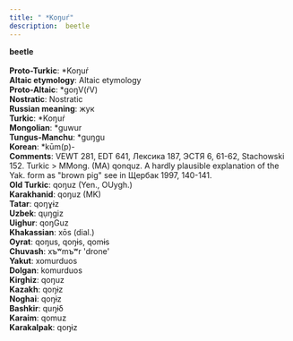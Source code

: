 ```yaml
---
title: " *Koŋuŕ"
description:  beetle
---
```

<strong> beetle</strong><br><br>
<strong>Proto-Turkic</strong>:  *Koŋuŕ<br>
<strong>Altaic etymology</strong>:  Altaic etymology<br>
<strong> Proto-Altaic</strong>:  *goŋV(ŕV)<br>
<strong>Nostratic</strong>:  Nostratic<br>
<strong>Russian meaning</strong>:  жук<br>
<strong>Turkic</strong>:  *Koŋuŕ<br>
<strong>Mongolian</strong>:  *guwur<br>
<strong>Tungus-Manchu</strong>:  *guŋgu<br>
<strong>Korean</strong>:  *kūm(p)-<br>
<strong>Comments</strong>:  VEWT 281, EDT 641, Лексика 187, ЭСТЯ 6, 61-62, Stachowski 152. Turkic > MMong. (MA) qonquz. A hardly plausible explanation of the Yak. form as "brown pig" see in Щербак 1997, 140-141.<br>
<strong>Old Turkic</strong>:  qoŋuz (Yen., OUygh.)<br>
<strong>Karakhanid</strong>:  qoŋuz (MK)<br>
<strong>Tatar</strong>:  qoŋɣɨz<br>
<strong>Uzbek</strong>:  qụŋgiz<br>
<strong>Uighur</strong>:  qoŋGuz<br>
<strong>Khakassian</strong>:  xōs (dial.)<br>
<strong>Oyrat</strong>:  qoŋus, qoŋɨs, qomɨs<br>
<strong>Chuvash</strong>:  xъʷmъʷr 'drone'<br>
<strong>Yakut</strong>:  xomurduos<br>
<strong>Dolgan</strong>:  komurduos<br>
<strong>Kirghiz</strong>:  qoŋuz<br>
<strong>Kazakh</strong>:  qoŋɨz<br>
<strong>Noghai</strong>:  qoŋɨz<br>
<strong>Bashkir</strong>:  quŋɨδ<br>
<strong>Karaim</strong>:  qomuz<br>
<strong>Karakalpak</strong>:  qoŋɨz<br>


